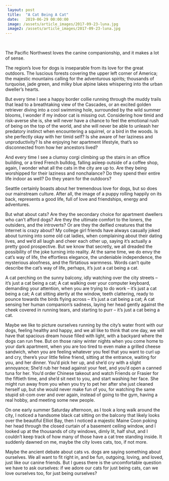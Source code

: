 ```yaml
---
 layout: post
 title:  "A Cat Being A Cat"
 date:   2019-06-29 00:00:00
 image: /assets/article_images/2017-09-23-luna.jpg
 image2: /assets/article_images/2017-09-23-luna.jpg
---
```

<br />

The Pacific Northwest loves the canine companionship, and it makes a lot of sense. 

The region’s love for dogs is inseparable from its love for the great outdoors. The luscious forests covering the upper left corner of America; the majestic mountains calling for the adventurous spirits; thousands of turquoise, jade green, and milky blue alpine lakes whispering into the urban dweller’s hearts.  

But every time I see a happy border collie running through the muddy trails that lead to a breathtaking view of the Cascades, or an excited golden retriever diving into a cool swimming hole, surrounded by the wild summer blooms, I wonder if my indoor cat is missing out. Considering how timid and risk-averse she is, she will never have a chance to feel the emotional rush of being on the top of the world, and she will never be able to unleash her predatory instinct when encountering a squirrel, or a bird in the woods. Is she perfectly okay with her timid self? Is she aware of her laziness and unproductivity? Is she enjoying her apartment lifestyle, that’s so disconnected from how her ancestors lived? 

And every time I see a clumsy corgi climbing up the stairs in an office building, or a tired French bulldog, falling asleep outside of a coffee shop, again, I wonder what all the cats in the city are up to. Are they being worshipped for their laziness and nonchalance? Do they spend their entire life indoor as well? Do they yearn for the outdoors? 

Seattle certainly boasts about her tremendous love for dogs, but so does our mainstream culture. After all, the image of a puppy rolling happily on its back, represents a good life, full of love and friendships, energy and adventures. 

But what about cats? Are they the secondary choice for apartment dwellers who can’t afford dogs? Are they the ultimate comfort to the loners, the outsiders, and the introverts? Or are they the deified creatures that the Internet is crazy about? My college girl friends have always casually joked about turning into some old cat ladies, when complaining about their dating lives, and we’d all laugh and cheer each other up, saying it’s actually a pretty good prospective. But we know that secretly, we all dreaded the possibility of the joke turning into reality. At the same time, we do envy the cat’s way of life, the effortless elegance, the undeniable independence, the mysterious aloofness, and the flirtatious warmness. Words can’t quite describe the cat’s way of life, perhaps, it’s just a cat being a cat. 

A cat perching on the sunny balcony, idly watching over the city streets – it’s just a cat being a cat; A cat walking over your computer keyboard, demanding your attention, when you are trying to do work – it’s just a cat being a cat; A cat sitting alertly at the window, teeth clattering, ready to pounce towards the birds flying across – it’s just a cat being a cat; A cat sensing her human companion’s sadness, laying her head gently against the cheek covered in running tears, and starting to purr – it’s just a cat being a cat. 

Maybe we like to picture ourselves running by the city’s water front with our dogs, feeling healthy and happy, and we all like to think that one day, we will have that spacious dream house filled with light, with a backyard where the dogs can run free. But on those rainy winter nights when you come home to your dark apartment, when you are too tired to even make a grilled cheese sandwich, when you are feeling whatever you feel that you want to curl up and cry, there’s your little feline friend, sitting at the entrance, waiting for you, and her dinner. You’d pick her up, and she’d cry with a slight annoyance; She’d rub her head against your feet, and you’d open a canned tuna for her. You’d order Chinese takeout and watch Friends or Frasier for the fiftieth time, and she’d sit next to you, and start washing her face. She might run away from you when you try to pet her after she just cleaned herself up, but she would never make fun of you, for watching the same stupid sit-com over and over again, instead of going to the gym, having a real hobby, and meeting some new people. 

On one early summer Saturday afternoon, as I took a long walk around the city, I noticed a handsome black cat sitting on the balcony that likely looks over the beautiful Elliot Bay, then I noticed a majestic Maine Coon poking her head through the closed curtain of a basement ceiling window, and I looked up at the thousands of city windows, dimly lit, half shut, and I couldn’t keep track of how many of those have a cat tree standing inside. It suddenly dawned on me, maybe the city loves cats, too, if not more. 

Maybe the ancient debate about cats vs. dogs are saying something about ourselves. 
We all want to fit right in, and be fun, outgoing, loving, and loved, just like our canine friends. But I guess there is the uncomfortable question we have to ask ourselves: if we adore our cats for just being cats, can we love ourselves too, for just being ourselves? 

